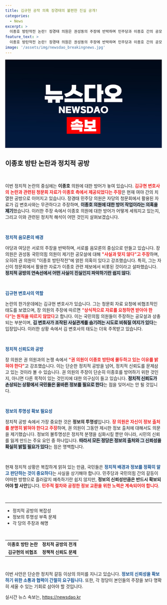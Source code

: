 ```yaml
---
title: 김규현 공작 의혹 장경태의 불편한 진실 공개!
categories:
  - News
excerpt: >
  이종호 방탄작전 논란! 장경태 의원은 권성동의 주장에 반박하며 민주당과 이종호 간의 공모설 의혹을 제기. 진실은 과연 무엇일까? 클릭해서 속속들이 파헤쳐 보세요!
feature_text: >
  이종호 방탄작전 논란! 장경태 의원은 권성동의 주장에 반박하며 민주당과 이종호 간의 공모설 의혹을 제기. 진실은 과연 무엇일까? 클릭해서 속속들이 파헤쳐 보세요!
image: '/assets/img/newsdao_breakingnews.jpg'
---
```


<p><img src="/assets/img/newsdao_breakingnews.jpg" alt="flaretime 속보" /></p>

<h2 data-ke-size="size26">이종호 방탄 논란과 정치적 공방</h2>

<p data-ke-size="size16">&nbsp;</p>

<p>이번 정치적 논란의 중심에는 <strong>이종호</strong> 의원에 대한 방어가 놓여 있습니다. <b><span style="color: #ee2323;">김규현 변호사의 논란과 관련된 청문회 자료가 이종호 측에서 제공되었다는 주장</span></b>은 현재 여야 간의 치열한 공방으로 이어지고 있습니다. 장경태 민주당 의원은 자당의 청문회에서 활용된 자료가 김 변호사와는 무관하다고 주장하며, <b><span style="background-color: #21538527;">이종호 의원에 대한 방어 작업이라는 의혹을 제기</span></b>했습니다. 이러한 주장 속에서 이종호 의원에 대한 방어가 어떻게 세워지고 있는지, 그리고 이와 관련된 정치적 해석이 어떤 것인지 살펴보겠습니다.</p>

<p data-ke-size="size16">&nbsp;</p>

<p><b><span style="color: #1a5490;">정치적 음모론의 배경</span></b></p>

<p>야당과 여당은 서로의 주장을 반박하며, 서로를 음모론의 중심으로 만들고 있습니다. 장 의원은 권성동 국민의힘 의원이 제기한 공모설에 대해 <b><span style="color: #ee2323;">"사실과 맞지 않다"고 주장</span></b>하며, 오히려 권 의원이 "이종호 방탄작전"에 얽힌 의혹이 있다고 강조했습니다. 특히, 그는 자신이 청문회에서 활용한 자료가 이종호 관련 제보에서 비롯된 것이라고 설파했습니다. <b><span style="background-color: #21538527;">정치적 공방의 연속선에서 어떤 사실이 진실인지 파악하기란 쉽지 않다.</span></b></p>

<p data-ke-size="size16">&nbsp;</p>

<p><b><span style="color: #1a5490;">김규현 변호사의 역할</span></b></p>

<p>논란의 한가운데에는 김규현 변호사가 있습니다. 그는 청문회 자료 요청에 비협조적인 태도를 보였으며, 장 의원의 주장에 따르면 <b><span style="color: #ee2323;">“상식적으로 자료를 요청하면 받아야 한다”는 원칙을 따르지 않았다</span></b>고 합니다. 이는 국민의힘 의원들이 주장하는 공모설과 상충되는 부분이며, <b><span style="background-color: #21538527;">김 변호사가 조작된 사실관계를 숨기려는 시도로 비춰질 여지가 있다</span></b>는 입장입니다. 이러한 상황 속에서 김 변호사의 태도는 더욱 주목받고 있습니다.</p>

<p data-ke-size="size16">&nbsp;</p>

<p><b><span style="color: #1a5490;">정치적 신뢰도와 공방</span></b></p>

<p>장 의원은 권 의원과의 논쟁 속에서 <b><span style="color: #ee2323;">"권 의원이 이종호 방탄에 몰두하고 있는 이유를 밝혀야 한다"</span></b>고 강조했습니다. 이는 단순한 정치적 공방을 넘어, 정치적 신뢰도를 문제삼고 있는 것이라 볼 수 있습니다. 권 의원의 주장이 단순히 이종호를 방어하기 위한 것인지, 아니면 다른 목적이 있는 것인지에 대한 의구심이 들고 있습니다. <b><span style="background-color: #21538527;">정치적 신뢰도가 손상되는 상황에서 국민들은 올바른 정보를 필요로 한다</span></b>는 점을 잊어서는 안 될 것입니다.</p>

<p data-ke-size="size16">&nbsp;</p>

<p><b><span style="color: #1a5490;">정보의 투명성 확보 필요성</span></b></p>

<p>정치적 공방 속에서 가장 중요한 것은 <strong>정보의 투명성</strong>입니다. <b><span style="color: #ee2323;">장 의원은 자신이 정보 출처를 분명히 밝혀야 한다고 주장</span></b>하며, 권 의원이 그동안 제시한 정보 출처에 대해서도 의문을 제기했습니다. 정보의 불투명성은 정치적 분쟁을 심화시킬 뿐만 아니라, 시민의 신뢰를 잃게 만드는 주요 요인 중 하나입니다. <b><span style="background-color: #21538527;">따라서 모든 정당은 정보의 출처와 그 신뢰성을 확실히 밝힐 필요가 있다</span></b>는 점은 명백합니다.</p>

<p data-ke-size="size16">&nbsp;</p>

<p>현재 정치적 상황은 복잡하게 얽혀 있는 만큼, 국민들은 <b><span style="color: #1a5490;">정치적 배경과 정보를 정확히 알고 판단하는 것이 중요하다</span></b>는 사실을 상기해야 합니다. 민주당과 국민의힘 간의 갈등이 어떠한 방향으로 흘러갈지 예측하기란 쉽지 않지만, <strong>정보의 신뢰성만큼은 반드시 확보되어야 할 사안</strong>입니다. <b><span style="color: #ee2323;">민주적 절차와 공정한 정보 교환을 위한 노력은 계속되어야 합니다</span></b>. </p>

<p data-ke-size="size16">&nbsp;</p>

<hr />

<ul>
    <li>정치적 공방의 복잡성</li>
    <li>정보의 투명성 부족 문제</li>
    <li>각 당의 주장과 해명</li>
</ul>

<p data-ke-size="size16">&nbsp;</p>

<table>
    <tr>
        <td style="text-align: center; height: 17px;"><b>이종호 방탄 논란</b></td>
        <td style="text-align: center; height: 17px;"><b>정치적 공방의 전개</b></td>
    </tr>
    <tr>
        <td style="text-align: center; height: 17px;"><b>김규현의 비협조</b></td>
        <td style="text-align: center; height: 17px;"><b>정책적 신뢰도 문제</b></td>
    </tr>
</table>

<p data-ke-size="size16">&nbsp;</p>

<p>이번 사안은 단순한 정치적 갈등 이상의 의미를 지니고 있습니다. <b><span style="color: #1a5490;">정보의 신뢰성을 확보하기 위한 소통과 협력이 간절히 요구됩니다.</span></b> 또한, 각 정당이 본인들의 주장을 보다 명확히 세울 수 있는 기회로 삼아야 할 것입니다.</p>
실시간 뉴스 속보는, <a href="https://newsdao.kr" rel="dofollow">https://newsdao.kr</a>


